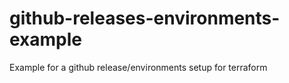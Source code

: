 # github-releases-environments-example
Example for a github release/environments setup for terraform
